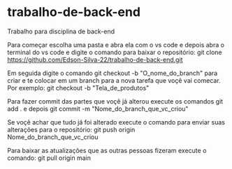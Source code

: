 # trabalho-de-back-end
Trabalho para disciplina de back-end


Para começar escolha uma pasta e abra ela com o vs code e depois abra o terminal do vs code e digite o comando para baixar o repositório:
git clone https://github.com/Edson-Silva-22/trabalho-de-back-end.git

Em seguida digite o comando git checkout -b "O_nome_do_branch" para criar e te colocar em um branch para a nova tarefa que voçê vai comecar. Por exemplo:
git checkout -b "Tela_de_produtos"

Para fazer commit das partes que voçê já alterou execute os comandos git add . e depois git commit -m "Nome_do_branch_que_vc_criou"

Se voçê achar que tudo já foi alterado execute o comando para enviar suas alterações para o repositório: 
git push origin Nome_do_branch_que_vc_criou

Para baixar as atualizações que as outras pessoas fizeram execute o comando: git pull origin main
